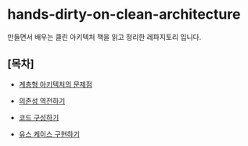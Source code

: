# hands-dirty-on-clean-architecture
만들면서 배우는 클린 아키텍처 책을 읽고 정리한 레파지토리 입니다. 

## [목차]

- [계층형 아키텍처의 문제점](documents/계층형_아키텍처의_문제점.md)

- [의존성 역전하기](documents/의존성_역전하기.md)

- [코드 구성하기](documents/코드_구성하기.md)

- [유스 케이스 구현하기](documents/유스_케이스_구현하기.md)